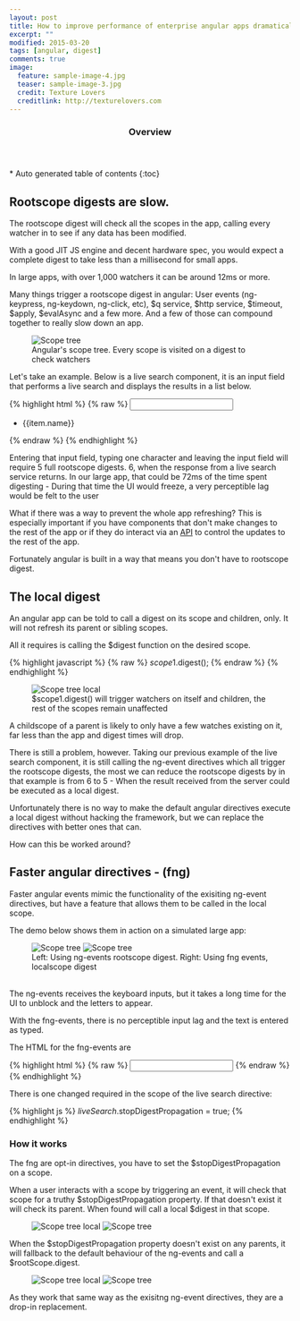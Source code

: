 ```yaml
---
layout: post
title: How to improve performance of enterprise angular apps dramatically. Local digests and better directives.
excerpt: ""
modified: 2015-03-20
tags: [angular, digest]
comments: true
image:
  feature: sample-image-4.jpg
  teaser: sample-image-3.jpg
  credit: Texture Lovers
  creditlink: http://texturelovers.com
---
```


<section id="table-of-contents" class="toc">
  <header>
    <h3>Overview</h3>
  </header>
<div id="drawer" markdown="1">
*  Auto generated table of contents
{:toc}
</div>
</section><!-- /#table-of-contents -->


## Rootscope digests are slow.
The rootscope digest will check all the scopes in the app, calling every watcher in to see if any data has been modified.

With a good JIT JS engine and decent hardware spec, you would expect a complete digest to take less than a millisecond for small apps.

In large apps, with over 1,000 watchers it can be around 12ms or more.

Many things trigger a rootscope digest in angular: User events (ng-keypress, ng-keydown, ng-click, etc), $q service, $http service, $timeout, $apply, $evalAsync and a few more. And a few of those can compound together to really slow down an app.

<figure>
    <img src="{{ site.url }}/images/fng-directives/scope-tree.gif" alt="Scope tree">
    <figcaption>Angular's scope tree. Every scope is visited on a digest to check watchers</figcaption>
</figure>

Let's take an example. Below is a live search component, it is an input field that performs a live search and displays the results in a list below.

{% highlight html %}
{% raw %}
<input class="live-search"
    ng-keypress="ctrl.keypress()"
    ng-keyup="ctrl.keyup()"
    ng-keydown="ctrl.keydown()"
    ng-focus="ctrl.focus()"
    ng-blur="ctrl.focus()"
/>
<ul>
    <li ng-repeat="item in ctrl.searchResults()">{{item.name}}</li>
</ul>
{% endraw %}
{% endhighlight %}

Entering that input field, typing one character and leaving the input field will require 5 full rootscope digests. 6, when the response from a live search service returns. In our large app, that could be 72ms of the time spent digesting - During that time the UI would freeze, a very perceptible lag would be felt to the user

What if there was a way to prevent the whole app refreshing? This is especially important if you have components that don't make changes to the rest of the app or if they do interact via an [API](/a-better-module-structure-for-angular/#api) to control the updates to the rest of the app.

Fortunately angular is built in a way that means you don't have to rootscope digest.

## The local digest

An angular app can be told to call a digest on its scope and children, only. It will not refresh its parent or sibling scopes.

All it requires is calling the $digest function on the desired scope.

{% highlight javascript %}
{% raw %}
    $scope1.$digest();
{% endraw %}
{% endhighlight %}

<figure>
    <img src="{{ site.url }}/images/fng-directives/scope-tree-local.gif" alt="Scope tree local">
    <figcaption>$scope1.digest() will trigger watchers on itself and children, the rest of the scopes remain unaffected</figcaption>
</figure>


A childscope of a parent is likely to only have a few watches existing on it, far less than the app and digest times will drop.

There is still a problem, however. Taking our previous example of the live search component, it is still calling the ng-event directives which all trigger the rootscope digests, the most we can reduce the rootscope digests by in that example is from 6 to 5 - When the result received from the server could be executed as a local digest.

Unfortunately there is no way to make the default angular directives execute a local digest without hacking the framework, but we can replace the directives with better ones that can.

How can this be worked around?


## Faster angular directives - (fng)

Faster angular events mimic the functionality of the exisiting ng-event directives, but have a feature that allows them to be called in the local scope.

The demo below shows them in action on a simulated large app:

<figure class="half">
    <img src="{{ site.url }}/images/fng-directives/ng-event-anim.gif" alt="Scope tree">
    <img src="{{ site.url }}/images/fng-directives/fng-event-anim.gif" alt="Scope tree">
    <figcaption>Left: Using ng-events rootscope digest. Right: Using fng events, localscope digest</figcaption>
</figure>

<br />
The ng-events receives the keyboard inputs, but it takes a long time for the UI to unblock and the letters to appear.

With the fng-events, there is no perceptible input lag and the text is entered as typed.

The HTML for the fng-events are

{% highlight html %}
{% raw %}
<input class="live-search"
    fng-keypress="ctrl.keypress()"
    fng-keyup="ctrl.keyup()"
    fng-keydown="ctrl.keydown()"
    fng-focus="ctrl.focus()"
    fng-blur="ctrl.focus()"
/>
{% endraw %}
{% endhighlight %}

There is one changed required in the scope of the live search directive:

{% highlight js %}
    $liveSearch.$stopDigestPropagation = true;
{% endhighlight %}

### How it works

The fng are opt-in directives, you have to set the $stopDigestPropagation on a scope.

When a user interacts with a scope by triggering an event, it will check that scope for a truthy $stopDigestPropagation property. If that doesn't exist it will check its parent. When found will call a local $digest in that scope.

<figure class="half">
    <img src="{{ site.url }}/images/fng-directives/scope-tree-local.gif" alt="Scope tree local">
    <img src="{{ site.url }}/images/fng-directives/scope-local-digest.gif" alt="Scope tree">
</figure>

When the $stopDigestPropagation property doesn't exist on any parents, it will fallback to the default behaviour of the ng-events and call a $rootScope.digest.

<figure class="half">
    <img src="{{ site.url }}/images/fng-directives/scope-tree.gif" alt="Scope tree local">
    <img src="{{ site.url }}/images/fng-directives/scope-full-digest.gif" alt="Scope tree">
</figure>

As they work that same way as the exisitng ng-event directives, they are a drop-in replacement.







